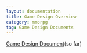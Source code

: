 ```yaml
---
layout: documentation
title: Game Design Overview
category: mmorpg
tag: Game Design Documents
---
```


[Game Design Document](https://docs.google.com/document/d/e/2PACX-1vR-KIPFooWoU_FE1vxF_na_UUKq43A2NGt69Ox1zYz8_Tgm2I1BJUfWZM_JbfJU4d2AfqFTSKWUYNxt/pub)(so far)

<br/>